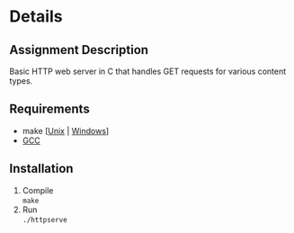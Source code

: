 # Details

## Assignment Description
Basic HTTP web server in C that handles GET requests for various content types.

## Requirements
- make [[Unix](https://www.gnu.org/software/make/) | [Windows](https://community.chocolatey.org/packages/make)]
- [GCC](https://gcc.gnu.org/)

## Installation
1. Compile  
`make`
2. Run  
`./httpserve`
